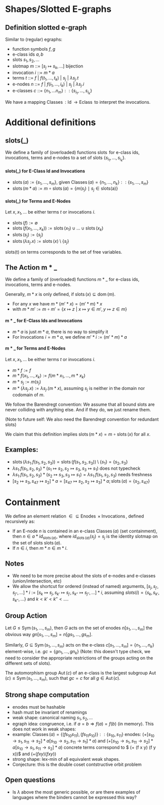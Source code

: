 # Shapes/Slotted E-graphs

## Definition slotted e-graph 

Similar to (regular) egraphs:

- function symbols $f,g$
- e-class ids $a,b$
- slots $s_1, s_2, \ldots$
- slotmap $m$ ::= $[s_j \mapsto s_k, \ldots]$ bijection
- invocation $i$ ::= $m * a$
- terms   $t$ ::= $f~|~f(t_1, \ldots, t_k)~|~s_j~|~\lambda s_j.t$
- e-nodes $n$ ::= $f~|~f(i_1, \ldots, i_k)~|~s_j~|~\lambda s_j.i$
- e-classes $c$ ::= $\{ n_1, \ldots n_m \} :: \{s_{i_1}, \ldots, s_{i_k}\}$

We have a mapping $\operatorname{Classes} : \operatorname{Id} \rightarrow \operatorname{Eclass}$ to interpret the invocations. 

# Additional definitions

## slots(\_)
We define a family of (overloaded) functions $\operatorname{slots}$ for e-class ids, invocations, terms and e-nodes to a set of slots $\{ s_{i_1}, \ldots, s_{i_k} \}$.

#### slots(\_) for E-Class Id and Invocations
- $\operatorname{slots}(a) := \{s_1, \ldots, s_m \}$, given $\operatorname{Classes}(a) = \{ n_1, \ldots, n_k \} :: \{s_1, \ldots, s_m\}$
- $\operatorname{slots}(m*a) := m \circ \operatorname{slots}(a) = \{m(s_j)~\mid~ s_j \in \operatorname{slots(a)} \}$

#### slots(\_) for Terms and E-Nodes
Let $x, x_1, \ldots$ be either terms $t$ or invocations $i$.

- $\operatorname{slots}(f) := \emptyset$
- $\operatorname{slots}(f(x_1, \ldots, x_k)) := \operatorname{slots}(x_1) \cup \ldots \cup \operatorname{slots}(x_k)$
- $\operatorname{slots}(s_j) := \{s_j\}$
- $\operatorname{slots}(\lambda s_j.x) := \operatorname{slots}(x) \setminus \{ s_j \}$

$\operatorname{slots(t)}$ on terms corresponds to the set of free variables.

## The Action m * \_
We define a family of (overloaded) functions $m * \_$ for e-class ids, invocations, terms and e-nodes.

Generally, $m*x$ is only defined, if $\operatorname{slots}(x) \subseteq \operatorname{dom}(m)$.

- For any $x$ we have $m*(m'*x) = (m'*m)*x$
- with $m*m' := m \circ m' = \{ x \mapsto z ~|~ x \mapsto y \in m', y \mapsto z \in m \}$

#### m * \_ for E-Class Ids and Invocations
- $m*a$ is just $m*a$, there is no way to simplify it
- For Invocations $i = m*a$, we define $m'*i := (m'*m)*a$

#### m * \_ for Terms and E-Nodes
Let $x, x_1, \ldots$ be either terms $t$ or invocations $i$.

- $m * f := f$
- $m * f(x_1, \ldots, x_k) := f(m * x_1, \ldots, m * x_k)$
- $m * s_j := m(s_j)$
- $m * (\lambda s_j.x):= \lambda s_j. (m * x)$, assuming $s_j$ is neither in the domain nor codomain of $m$.

We follow the Barendregt convention: We assume that all bound slots are never colliding with anything else. And if they do, we just rename them.

(Note to future self: We also need the Barendregt convention for redundant slots)

We claim that this definition implies $\operatorname{slots}(m*x) = m \circ \operatorname{slots}(x)$ for all $x$.

## Examples: 
- $\operatorname{slots}(\lambda s_1. f(s_1,s_2,s_3)) = \operatorname{slots}(f(s_1,s_2,s_3)) \setminus \{s_1\} = \{s_2, s_3\}$ 
- $\lambda s_1. f(s_1,s_2,s_3) * (s_1 \mapsto s_2, s_2 \mapsto s_3,s_3 \mapsto s_1)$ does not typecheck
- $\lambda s_1. f(s_1,s_2,s_3) * (s_2 \mapsto s_3,s_3 \mapsto s_1) = \lambda s_1. f(s_1,s_2,s_3)$ needs freshness
- $[s_2 \mapsto s_3, s_{47} \mapsto s_2] * a =  [s_47 \mapsto s_2, s_2 \mapsto s_3] * a; \operatorname{slots}(a) = \{ s_2, s_47 \}$

# Containment
We define an element relation $\in \subseteq \operatorname{Enodes} \times \operatorname{Invocations}$, defined recursively as:

- If an E-node $n$ is contained in an e-class $\operatorname{Classes}(a)$ (set containment), then $n \in a * id_{\operatorname{slots}(a)}$, where $id_{\operatorname{slots}(a)}(s_j) = s_j$ is the identity slotmap on the set of slots $\operatorname{slots}(a)$.
- If $n \in i$, then $m*n \in m*i$.

## Notes
- We need to be more precise about the slots of e-nodes and e-classes (union/intersection, etc)
- We allow the shortcut for ordered (instead of named) arguments, $[s_j, s_{j'}, s_{j''}, ...] * i := [s_k \mapsto s_j, s_{k'} \mapsto s_{j'}, s_{k''} \mapsto s_{j''}, ...] * i$, assuming $slots(i) = \{s_k, s_{k'}, s_{k''}, ...\}$ and $k < k' < k'' < ...$.
  
## Group Action

Let $G \leq \operatorname{Sym}(s_1,\ldots,s_m)$, then $G$ acts on the set of enodes $n[s_1,\ldots,s_m]$ the obvious way $g n[s_1,\ldots,s_m] = n[g s_1, \ldots, g s_m]$. 

Similarly, $G \subseteq \operatorname{Sym}(s_1,\ldots,s_m)$ acts on the e-class $c[s_1, \ldots, s_m] = \{n_1, \ldots, n_k\}$ element-wise, i.e. $g c = \{ g n_1, \ldots, g n_k \}$ (Note: this doesn't type check, we need to consider the appropriate restrictions of the groups acting on the different sets of slots).

The automorphism group $\operatorname{Aut}(c)$ of an e-class is the largest subgroup $\operatorname{Aut}(c) \leq \operatorname{Sym}(s_1,\ldots,s_m)$, such that $g c = c$ for all $g \in \operatorname{Aut}(c)$.

## Strong shape computation

- enodes must be hashable
- hash must be invariant of renamings
- weak shape: canonical naming $s_1, s_2, \ldots$
- egraph idea: congruence, i.e. if $a = b \Rightarrow f(a) = f(b)$ (in memory). This does not work in weak shapes:
- example: $\operatorname{Classes}(a) = \{(f s_10 s_11), (f s_11 s_10)\} :: \{s_10,s_11\}$
  enodes: $(+ [s_10 \to s_1,s_11 \to s_2]*a [s_10 \to s_2,s_11 \to s_1]*a)$ and $(+ [s_10 \to s_1,s_11 \to s_2]*a [s_10 \to s_1,s_11 \to s_2]*a)$
  concrete terms correspond to $ (+ (f x y) (f y x))$ and $(+ (f x y) (f x y))$
- strong shape: lex-min of all equivalent weak shapes.
- Conjecture: this is the double coset contstructive orbit problem


## Open questions
- Is $\lambda$ above the most generic possible, or are there examples of languages where the binders cannot be expressed this way?
